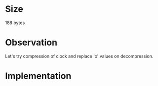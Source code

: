 # Size
188 bytes

# Observation
Let's try compression of clock and replace 'o' values on decompression.

# Implementation
